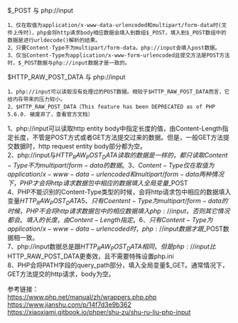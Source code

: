 $_POST 与 php://input
```
1、仅在取值为application/x-www-data-urlencoded和multipart/form-data时(文件上传时)，php会将http请求body相应数据会填入到数组$_POST，填入到$_POST数组中的数据是进行urldecode()解析的结果。
2、只要Content-Type不为multipart/form-data，php://input会填入post数据。
3、仅当Content-Type为application/x-www-form-urlencoded且提交方法是POST方法时，$_POST数据与php://input数据才是一致的。
```

$HTTP_RAW_POST_DATA 与 php://input
```
1、php://input可以读取没有处理过的POST数据。相较于$HTTP_RAW_POST_DATA而言，它给内存带来的压力较小。
2、$HTTP_RAW_POST_DATA（This feature has been DEPRECATED as of PHP 5.6.0. 被废弃了，查看官方文档）
```

1、php://input可以读取http entity body中指定长度的值，由Content-Length指定长度，不管是POST方式或者GET方法提交过来的数据。但是，一般GET方法提交数据时，http request entity body部分都为空。  
2、php://input与$HTTP_RAW_POST_DATA读取的数据是一样的，都只读取Content-Type不为multipart/form-data的数据。  
3、Content-Type仅在取值为application/x-www-data-urlencoded和multipart/form-data两种情况下，PHP才会将http请求数据包中相应的数据填入全局变量$_POST  
4、PHP不能识别的Content-Type类型的时候，会将http请求包中相应的数据填入变量$HTTP_RAW_POST_DATA  
5、只有Coentent-Type为multipart/form-data的时候，PHP不会将http请求数据包中的相应数据填入php://input，否则其它情况都会。填入的长度，由Content-Length指定。  
6、只有Content-Type为application/x-www-data-urlencoded时，php://input数据才跟$_POST数据相一致。  
7、php://input数据总是跟$HTTP_RAW_POST_DATA相同，但是php://input比$HTTP_RAW_POST_DATA更奏效，且不需要特殊设置php.ini  
8、PHP会将PATH字段的query_path部分，填入全局变量$_GET。通常情况下，GET方法提交的http请求，body为空。

参考链接：  
https://www.php.net/manual/zh/wrappers.php.php  
https://www.jianshu.com/p/14f7d3e9b362  
https://xiaoxiami.gitbook.io/phper/shu-zu/shu-ru-liu-php-input
